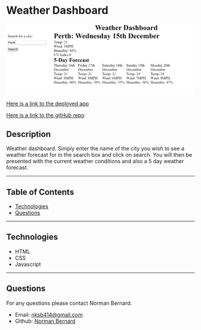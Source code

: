 # Weather Dashboard
   
![Screenshot](https://github.com/Normksb/Weather-Dashboard/blob/main/screenshot.png)
  
[Here is a link to the deployed app](https://normksb.github.io/Weather-Dashboard/)

[Here is a link to the gitHub repo](https://github.com/Normksb/Weather-Dashboard)  

## Description
Weather dashboard. Simply enter the name of the city you wish to see a weather forecast for in the search box and click on search. You will then be presented with the current weather conditions and also a 5 day weather forecast.

---
## Table of Contents

- [Technologies](#technologies)
- [Questions](#questions)

---
## Technologies

- HTML
- CSS
- Javascript

---

## Questions

For any questions please contact Norman Bernard.  
- Email: nksb414@gmail.com
- Github: [Norman Bernard](https://github.com/Normksb)